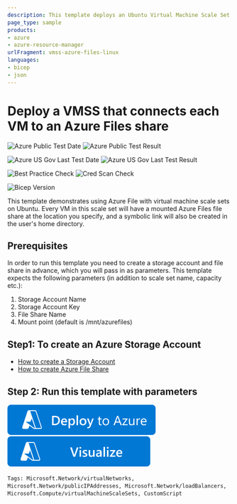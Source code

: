 ```yaml
---
description: This template deploys an Ubuntu Virtual Machine Scale Set and uses a custom script extension to connect each VM to an Azure Files share
page_type: sample
products:
- azure
- azure-resource-manager
urlFragment: vmss-azure-files-linux
languages:
- bicep
- json
---
```

# Deploy a VMSS that connects each VM to an Azure Files share

![Azure Public Test Date](https://azurequickstartsservice.blob.core.windows.net/badges/quickstarts/microsoft.compute/vmss-azure-files-linux/PublicLastTestDate.svg)
![Azure Public Test Result](https://azurequickstartsservice.blob.core.windows.net/badges/quickstarts/microsoft.compute/vmss-azure-files-linux/PublicDeployment.svg)

![Azure US Gov Last Test Date](https://azurequickstartsservice.blob.core.windows.net/badges/quickstarts/microsoft.compute/vmss-azure-files-linux/FairfaxLastTestDate.svg)
![Azure US Gov Last Test Result](https://azurequickstartsservice.blob.core.windows.net/badges/quickstarts/microsoft.compute/vmss-azure-files-linux/FairfaxDeployment.svg)

![Best Practice Check](https://azurequickstartsservice.blob.core.windows.net/badges/quickstarts/microsoft.compute/vmss-azure-files-linux/BestPracticeResult.svg)
![Cred Scan Check](https://azurequickstartsservice.blob.core.windows.net/badges/quickstarts/microsoft.compute/vmss-azure-files-linux/CredScanResult.svg)

![Bicep Version](https://azurequickstartsservice.blob.core.windows.net/badges/quickstarts/microsoft.compute/vmss-azure-files-linux/BicepVersion.svg)

This template demonstrates using Azure File with virtual machine scale sets on Ubuntu. Every VM in this scale set will have a mounted Azure Files file share at the location you specify, and a symbolic link will also be created in the user's home directory.

## Prerequisites

In order to run this template you need to create a storage account and file share in advance, which you will pass in as parameters. This template expects the following parameters (in addition to scale set name, capacity etc.):

1. Storage Account Name
2. Storage Account Key
3. File Share Name
4. Mount point (default is /mnt/azurefiles)

## Step1: To create an Azure Storage Account

* [How to create a Storage Account](https://docs.microsoft.com/azure/storage/storage-create-storage-account#create-a-storage-account)
* [How to create Azure File Share](https://docs.microsoft.com/azure/storage/storage-dotnet-how-to-use-files#use-the-azure-portal-to-manage-a-file-share)

## Step 2: Run this template with parameters

[![Deploy To Azure](https://raw.githubusercontent.com/Azure/azure-quickstart-templates/master/1-CONTRIBUTION-GUIDE/images/deploytoazure.svg?sanitize=true)](https://portal.azure.com/#create/Microsoft.Template/uri/https%3A%2F%2Fraw.githubusercontent.com%2Ftectonia%2Fvmss-shared-files%2Fmain%2Fazuredeploy.json)
[![Visualize](https://raw.githubusercontent.com/Azure/azure-quickstart-templates/master/1-CONTRIBUTION-GUIDE/images/visualizebutton.svg?sanitize=true)](http://armviz.io/#/?load=https%3A%2F%2Fraw.githubusercontent.com%2Ftectonia%2Fvmss-shared-files%2Fmain%2Fazuredeploy.json)

`Tags: Microsoft.Network/virtualNetworks, Microsoft.Network/publicIPAddresses, Microsoft.Network/loadBalancers, Microsoft.Compute/virtualMachineScaleSets, CustomScript`
